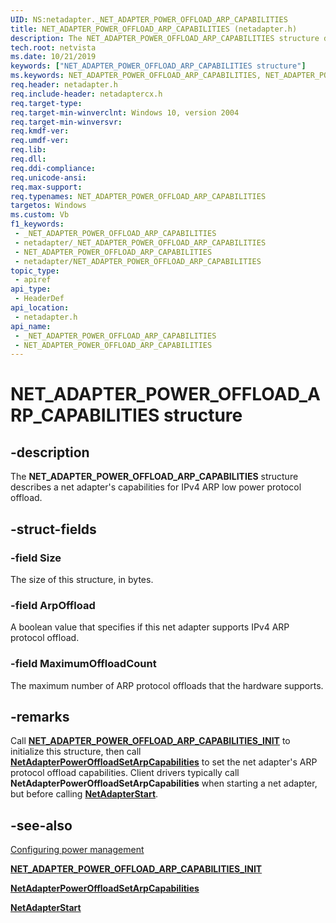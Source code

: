 ```yaml
---
UID: NS:netadapter._NET_ADAPTER_POWER_OFFLOAD_ARP_CAPABILITIES
title: NET_ADAPTER_POWER_OFFLOAD_ARP_CAPABILITIES (netadapter.h)
description: The NET_ADAPTER_POWER_OFFLOAD_ARP_CAPABILITIES structure describes a net adapter's capabilities for IPv4 ARP low power protocol offload.
tech.root: netvista
ms.date: 10/21/2019
keywords: ["NET_ADAPTER_POWER_OFFLOAD_ARP_CAPABILITIES structure"]
ms.keywords: NET_ADAPTER_POWER_OFFLOAD_ARP_CAPABILITIES, NET_ADAPTER_POWER_OFFLOAD_ARP_CAPABILITIES,
req.header: netadapter.h
req.include-header: netadaptercx.h
req.target-type: 
req.target-min-winverclnt: Windows 10, version 2004
req.target-min-winversvr: 
req.kmdf-ver: 
req.umdf-ver: 
req.lib: 
req.dll: 
req.ddi-compliance: 
req.unicode-ansi: 
req.max-support: 
req.typenames: NET_ADAPTER_POWER_OFFLOAD_ARP_CAPABILITIES
targetos: Windows
ms.custom: Vb
f1_keywords:
 - _NET_ADAPTER_POWER_OFFLOAD_ARP_CAPABILITIES
 - netadapter/_NET_ADAPTER_POWER_OFFLOAD_ARP_CAPABILITIES
 - NET_ADAPTER_POWER_OFFLOAD_ARP_CAPABILITIES
 - netadapter/NET_ADAPTER_POWER_OFFLOAD_ARP_CAPABILITIES
topic_type:
 - apiref
api_type:
 - HeaderDef
api_location:
 - netadapter.h
api_name:
 - _NET_ADAPTER_POWER_OFFLOAD_ARP_CAPABILITIES
 - NET_ADAPTER_POWER_OFFLOAD_ARP_CAPABILITIES
---
```


# NET_ADAPTER_POWER_OFFLOAD_ARP_CAPABILITIES structure


## -description

The **NET_ADAPTER_POWER_OFFLOAD_ARP_CAPABILITIES** structure describes a net adapter's capabilities for IPv4 ARP low power protocol offload.

## -struct-fields

### -field Size

The size of this structure, in bytes.

### -field ArpOffload

A boolean value that specifies if this net adapter supports IPv4 ARP protocol offload.

### -field MaximumOffloadCount

 
The maximum number of ARP protocol offloads that the hardware supports.

## -remarks

Call [**NET_ADAPTER_POWER_OFFLOAD_ARP_CAPABILITIES_INIT**](../netadapter/nf-netadapter-net_adapter_power_offload_arp_capabilities_init.md) to initialize this structure, then call [**NetAdapterPowerOffloadSetArpCapabilities**](../netadapter/nf-netadapter-netadapterpoweroffloadsetarpcapabilities.md) to set the net adapter's ARP protocol offload capabilities. Client drivers typically call **NetAdapterPowerOffloadSetArpCapabilities** when starting a net adapter, but before calling [**NetAdapterStart**](../netadapter/nf-netadapter-netadapterstart.md).

## -see-also

[Configuring power management](/windows-hardware/drivers/netcx/configuring-power-management)

[**NET_ADAPTER_POWER_OFFLOAD_ARP_CAPABILITIES_INIT**](../netadapter/nf-netadapter-net_adapter_power_offload_arp_capabilities_init.md)

[**NetAdapterPowerOffloadSetArpCapabilities**](../netadapter/nf-netadapter-netadapterpoweroffloadsetarpcapabilities.md)

[**NetAdapterStart**](../netadapter/nf-netadapter-netadapterstart.md)

